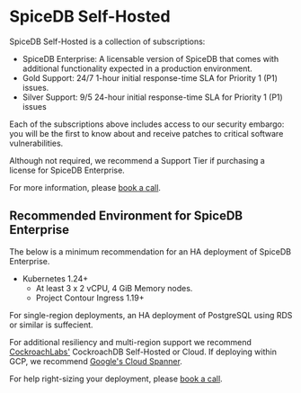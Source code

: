# SpiceDB Self-Hosted

SpiceDB Self-Hosted is a collection of subscriptions:

- SpiceDB Enterprise: A licensable version of SpiceDB that comes with additional functionality expected in a production environment.
- Gold Support: 24/7 1-hour initial response-time SLA for Priority 1 (P1) issues.
- Silver Support: 9/5 24-hour initial response-time SLA for Priority 1 (P1) issues

Each of the subscriptions above includes access to our security embargo: you will be the first to know about and receive patches to critical software vulnerabilities.

Although not required, we recommend a Support Tier if purchasing a license for SpiceDB Enterprise.

For more information, please [book a call].

## Recommended Environment for SpiceDB Enterprise

The below is a minimum recommendation for an HA deployment of SpiceDB Enterprise.

  - Kubernetes 1.24+
    - At least 3 x 2 vCPU, 4 GiB Memory nodes.
    - Project Contour Ingress 1.19+

For single-region deployments, an HA deployment of PostgreSQL using RDS or similar is suffecient.

For additional resiliency and multi-region support we recommend [CockroachLabs'](https://www.cockroachlabs.com) CockroachDB Self-Hosted or Cloud. If deploying within GCP, we recommend [Google's Cloud Spanner](https://cloud.google.com/spanner).

For help right-sizing your deployment, please [book a call].

[book a call]: https://authzed.com/call